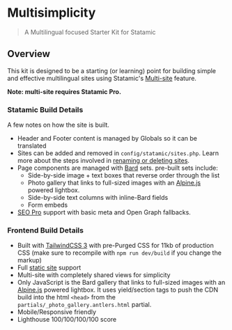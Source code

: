 <!-- statamic:hide -->
# Multisimplicity
> A Multilingual focused Starter Kit for Statamic

<!-- /statamic:hide -->

## Overview

This kit is designed to be a starting (or learning) point for building simple and effective multilingual sites using Statamic's [Multi-site](https://statamic.dev/multi-site) feature.

**Note: multi-site requires Statamic Pro.**

### Statamic Build Details

A few notes on how the site is built.

- Header and Footer content is managed by Globals so it can be translated
- Sites can be added and removed in `config/statamic/sites.php`. Learn more about the steps involved in [renaming or deleting sites](https://statamic.dev/multi-site#renaming-a-site).
- Page components are managed with [Bard](https://statamic.dev/fieldtypes/bard) sets. pre-built sets include:
    - Side-by-side image + text boxes that reverse order through the list
    - Photo gallery that links to full-sized images with an [Alpine.js](https://alpinejs.dev) powered lightbox.
    - Side-by-side text columns with inline-Bard fields
    - Form embeds
- [SEO Pro](https://statamic.com/addons/statamic/seo-pro) support with basic meta and Open Graph fallbacks.
### Frontend Build Details

- Built with [TailwindCSS 3](https://tailwindcss.com) with pre-Purged CSS for 11kb of production CSS (make sure to recompile with `npm run dev/build` if you change the markup)
- Full [static site](https://github.com/statamic/ssg) support
- Multi-site with completely shared views for simplicity
- Only JavaScript is the Bard gallery that links to full-sized images with an [Alpine.js](https://alpinejs.dev) powered lightbox. It uses yield/section tags to push the CDN build into the html `<head>` from the `partials/_photo_gallery.antlers.html` partial.
- Mobile/Responsive friendly
- Lighthouse 100/100/100/100 score
